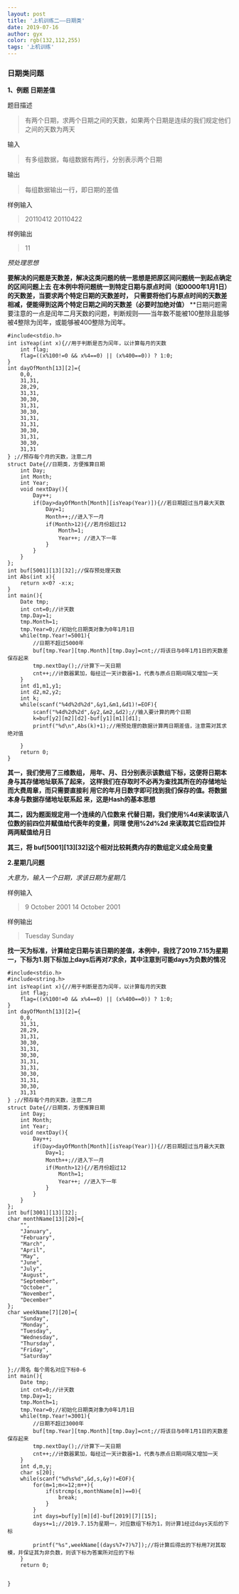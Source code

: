 ```yaml
---
layout: post
title: '上机训练二——日期类'
date: 2019-07-16
author: gyx
color: rgb(132,112,255)
tags: '上机训练'
---
```

### 日期类问题
**1、例题 日期差值**

题目描述

>有两个日期，求两个日期之间的天数，如果两个日期是连续的我们规定他们 之间的天数为两天 

输入

>有多组数据，每组数据有两行，分别表示两个日期

输出
>每组数据输出一行，即日期的差值

样例输入
>20110412
>20110422

样例输出
>11


*预处理思想*

**要解决的问题是天数差，解决这类问题的统一思想是把原区间问题统一到起点确定的区间问题上去**
**在本例中将问题统一到特定日期与原点时间（如0000年1月1日）的天数差，当要求两个特定日期的天数差时，**
**只需要将他们与原点时间的天数差相减，便能得到这两个特定日期之间的天数差（必要时加绝对值）**
**日期问题需要注意的一点是闰年二月天数的问题，判断规则——当年数不能被100整除且能够被4整除为闰年，或能够被400整除为闰年。

```
#include<stdio.h>
int isYeap(int x){//用于判断是否为闰年，以计算每月的天数 
	int flag;
	flag=((x%100!=0 && x%4==0) || (x%400==0)) ? 1:0;
}
int dayOfMonth[13][2]={
	0,0,
	31,31,
	28,29,
	31,31,
	30,30,
	31,31,
	30,30,
	31,31,
	31,31,
	30,30,
	31,31,
	30,30,
	31,31
} ;//预存每个月的天数，注意二月
struct Date{//日期类，方便推算日期 
	int Day;
	int Month;
	int Year;
	void nextDay(){
		Day++;
		if(Day>dayOfMonth[Month][isYeap(Year)]){//若日期超过当月最大天数 
			Day=1;
			Month++;//进入下一月 
			if(Month>12){//若月份超过12 
				Month=1;
				Year++; //进入下一年 
			}
		}
	}
}; 
int buf[5001][13][32];//保存预处理天数
int Abs(int x){
	return x<0? -x:x;
} 
int main(){
	Date tmp;
	int cnt=0;//计天数
	tmp.Day=1;
	tmp.Month=1;
	tmp.Year=0;//初始化日期类对象为0年1月1日
	while(tmp.Year!=5001){
		//日期不超过5000年
		buf[tmp.Year][tmp.Month][tmp.Day]=cnt;//将该日与0年1月1日的天数差保存起来
		tmp.nextDay();//计算下一天日期
		cnt++;//计数器累加，每经过一天计数器+1，代表与原点日期间隔又增加一天 
	} 
	int d1,m1,y1;
	int d2,m2,y2;
	int k; 
	while(scanf("%4d%2d%2d",&y1,&m1,&d1)!=EOF){
		scanf("%4d%2d%2d",&y2,&m2,&d2);//输入要计算的两个日期
		k=buf[y2][m2][d2]-buf[y1][m1][d1];
		printf("%d\n",Abs(k)+1);//用预处理的数据计算两日期差值，注意需对其求绝对值
		 
	} 
	return 0;
}
```

**其一，我们使用了三维数组， 用年、月、日分别表示该数组下标，这便将日期本身与其存储地址联系了起来， 这样我们在存取时不必再为查找其所在的存储地址而大费周章，而只需要直接利 用它的年月日数字即可找到我们保存的值。将数据本身与数据存储地址联系起 来，这是Hash的基本思想**

**其二，因为题面规定用一个连续的八位数来 代替日期，我们使用%4d来读取该八位数的前四位并赋值给代表年的变量，同理 使用%2d%2d 来读取其它后四位并两两赋值给月日**

**其三，将 buf[5001][13][32]这个相对比较耗费内存的数组定义成全局变量**


**2.星期几问题**

*大意为，输入一个日期，求该日期为星期几*

样例输入
>9 October 2001 
>14 October 2001

样例输出
>Tuesday 
>Sunday 

**找一天为标准，计算给定日期与该日期的差值，本例中，我找了2019.7.15为星期一，下标为1.则下标加上days后再对7求余，其中注意到可能days为负数的情况**

```
#include<stdio.h>
#include<string.h>
int isYeap(int x){//用于判断是否为闰年，以计算每月的天数 
	int flag;
	flag=((x%100!=0 && x%4==0) || (x%400==0)) ? 1:0;
}
int dayOfMonth[13][2]={
	0,0,
	31,31,
	28,29,
	31,31,
	30,30,
	31,31,
	30,30,
	31,31,
	31,31,
	30,30,
	31,31,
	30,30,
	31,31
} ;//预存每个月的天数，注意二月
struct Date{//日期类，方便推算日期 
	int Day;
	int Month;
	int Year;
	void nextDay(){
		Day++;
		if(Day>dayOfMonth[Month][isYeap(Year)]){//若日期超过当月最大天数 
			Day=1;
			Month++;//进入下一月 
			if(Month>12){//若月份超过12 
				Month=1;
				Year++; //进入下一年 
			}
		}
	}
};
int buf[3001][13][32];
char monthName[13][20]={
	"",
	"January",
	"February",
	"March",
	"April",
	"May",
	"June",
	"July",
	"August",
	"September",
	"October",
	"November",
	"December" 
};
char weekName[7][20]={
	"Sunday",
	"Monday",
	"Tuesday",
	"Wednesday",
	"Thursday",
	"Friday",
	"Saturday"

};//周名 每个周名对应下标0-6
int main(){
	Date tmp;
	int cnt=0;//计天数
	tmp.Day=1;
	tmp.Month=1;
	tmp.Year=0;//初始化日期类对象为0年1月1日
	while(tmp.Year!=3001){
		//日期不超过3000年
		buf[tmp.Year][tmp.Month][tmp.Day]=cnt;//将该日与0年1月1日的天数差保存起来
		tmp.nextDay();//计算下一天日期
		cnt++;//计数器累加，每经过一天计数器+1，代表与原点日期间隔又增加一天 
	}  
	int d,m,y;
	char s[20];
	while(scanf("%d%s%d",&d,s,&y)!=EOF){
		for(m=1;m<=12;m++){
			if(strcmp(s,monthName[m])==0){
				break;
			}
		}
		int days=buf[y][m][d]-buf[2019][7][15];
		days+=1;//2019.7.15为星期一，对应数组下标为1，则计算1经过days天后的下标 
		
		printf("%s",weekName[(days%7+7)%7]);//将计算后得出的下标用7对其取模，并保证其为非负数，则该下标为答案所对应的下标 
	}
	return 0;
	
	
}
```